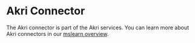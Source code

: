 # Akri Connector

The Akri connector is part of the Akri services. You can learn more about Akri connectors in our [mslearn overview](https://learn.microsoft.com/azure/iot-operations/discover-manage-assets/overview-akri).
